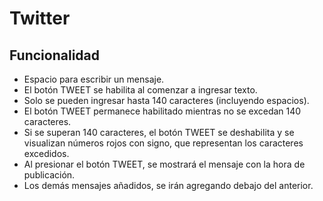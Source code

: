 # Twitter

## Funcionalidad
- Espacio para escribir un mensaje.
- El botón TWEET se habilita al comenzar a ingresar texto.
- Solo se pueden ingresar hasta 140 caracteres (incluyendo espacios).
- El botón TWEET permanece habilitado mientras no se excedan 140 caracteres.
- Si se superan 140 caracteres, el botón TWEET se deshabilita y se visualizan números rojos con signo, que representan los caracteres excedidos.
- Al presionar el botón TWEET, se mostrará el mensaje con la hora de publicación.
- Los demás mensajes añadidos, se irán agregando debajo del anterior.
